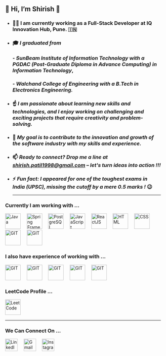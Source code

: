 ## 👋 Hi, I’m Shirish 🙂

 - ### 👨‍💻 **I am currently working as a Full-Stack Developer at IQ Innovation Hub, Pune. 🇮🇳**
 - ### 🎓 _I graduated from_
   ###   - _SunBeam Institute of Information Technology with a **PGDAC** (Post-Graduate Diploma in Advance Computing) in Information Technology_,
   ###    - _Walchand College of Engineering with a **B.Tech** in Electronics Engineering._ 
 - ###  ☝ _I am passionate about learning new skills and technologies, and I enjoy working on challenging and exciting projects that require creativity and problem-solving._ 
 - ### 🎯 _My goal is to contribute to the innovation and growth of the software industry with my skills and experience._   
 - ###  📫 _Ready to connect? Drop me a line at shirish.patil1998@gmail.com – let's turn ideas into action !!!_
 - ###  ⚡ _Fun fact: I appeared for one of the toughest exams in India (UPSC), missing the cutoff by a mere 0.5 marks !_ 😉

  
   ***
   
 ### Currently I am working with ...
 <img alt="Java" src="https://www.vectorlogo.zone/logos/java/java-icon.svg" height="50" width="50">&nbsp;&nbsp;&nbsp;&nbsp;
 <img alt="Spring Framework" src="https://www.vectorlogo.zone/logos/springio/springio-icon.svg" height="50" width="50">&nbsp;&nbsp;&nbsp;&nbsp; 
 <img alt="PostgreSQL" src="https://www.vectorlogo.zone/logos/postgresql/postgresql-icon.svg" height="50" width="50">&nbsp;&nbsp;&nbsp;&nbsp;
 <img alt="JavaScript" src="https://www.freepnglogos.com/uploads/javascript-png/javascript-vector-logo-yellow-png-transparent-javascript-vector-12.png" height="50" width="50">&nbsp;&nbsp;&nbsp;&nbsp;
 <img alt="ReactJS" src="https://www.vectorlogo.zone/logos/reactjs/reactjs-icon.svg" height="50" width="50">&nbsp;&nbsp;&nbsp;&nbsp;
 <img alt="HTML" src="https://www.vectorlogo.zone/logos/w3_html5/w3_html5-icon.svg" height="50" width="50">&nbsp;&nbsp;&nbsp;&nbsp;
 <img alt="CSS" src="https://www.vectorlogo.zone/logos/w3_css/w3_css-icon.svg" height="50" width="50">&nbsp;&nbsp;&nbsp;&nbsp;
 <img alt="GIT" src="https://www.vectorlogo.zone/logos/git-scm/git-scm-icon.svg" height="50" width="50">&nbsp;&nbsp;&nbsp;&nbsp;
 <img alt="GIT" src="https://www.vectorlogo.zone/logos/getpostman/getpostman-icon.svg" height="50" width="50">&nbsp;&nbsp;&nbsp;&nbsp;


 ### I also have experience of working with ...
<img alt="GIT" src="https://www.vectorlogo.zone/logos/nodejs/nodejs-icon.svg" height="50" width="50">&nbsp;&nbsp;&nbsp;&nbsp;
<img alt="GIT" src="https://www.vectorlogo.zone/logos/mysql/mysql-official.svg" height="50" width="50">&nbsp;&nbsp;&nbsp;&nbsp;
<img alt="GIT" src="https://www.vectorlogo.zone/logos/angular/angular-icon.svg" height="50" width="50">&nbsp;&nbsp;&nbsp;&nbsp;
<img alt="GIT" src="https://upload.wikimedia.org/wikipedia/commons/1/19/C_Logo.png" height="50" width="50">&nbsp;&nbsp;&nbsp;&nbsp;
<img alt="GIT" src="https://upload.wikimedia.org/wikipedia/commons/thumb/1/18/ISO_C%2B%2B_Logo.svg/1822px-ISO_C%2B%2B_Logo.svg.png" height="50" width="50">&nbsp;&nbsp;&nbsp;&nbsp;

### LeetCode Profile ...
<a href="https://leetcode.com/Pshirish/" target="_blank" rel="noreferrer"><img src="https://leetcode.com/static/images/LeetCode_logo_rvs.png" alt="LeetCode" width="50" height="50"/></a>&nbsp;&nbsp;&nbsp;&nbsp;

***
### We Can Connect On ...  

<a href="https://www.linkedin.com/in/pshirish/" title="shirishpatil" target="_blank" rel="noreferrer"><img src="https://www.vectorlogo.zone/logos/linkedin/linkedin-tile.svg" alt="LinkedIn" width="40" height="40"/></a>&nbsp;&nbsp;&nbsp;&nbsp;
<a href="mailto:shirish.patil1998@gmail.com" target="_blank" title="shirish.patil1998@gmail.com" rel="noreferrer"><img src="https://www.vectorlogo.zone/logos/gmail/gmail-tile.svg" alt="Gmail" width="40" height="40"/></a>&nbsp;&nbsp;&nbsp;&nbsp;
<a href="https://www.instagram.com/shirrya___/" title="shirish.patil" target="_blank" rel="noreferrer"><img src="https://www.vectorlogo.zone/logos/instagram/instagram-icon.svg" alt="Instagram" width="40" height="40"/></a>


























<!---
pshirish33/pshirish33 is a ✨ special ✨ repository because its `README.md` (this file) appears on your GitHub profile.
You can click the Preview link to take a look at your changes.
--->
